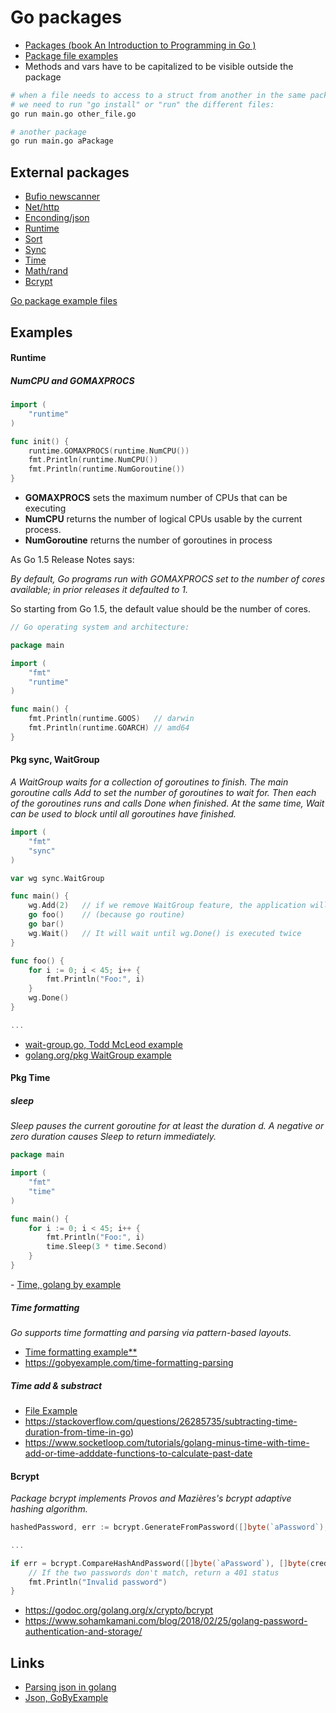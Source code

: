 # Go packages

- [Packages (book An Introduction to Programming in Go )](https://www.golang-book.com/books/intro/11)
- [Package file examples](../src/02-how-to-use-a-package)
- Methods and vars have to be capitalized to be visible outside the package


```bash
# when a file needs to access to a struct from another in the same package 
# we need to run "go install" or "run" the different files:
go run main.go other_file.go

# another package
go run main.go aPackage
```

## External packages
- [Bufio newscanner](https://golang.org/pkg/bufio)
- [Net/http](https://golang.org/pkg/net/http/) 
- [Enconding/json](https://godoc.org/encoding/json)  
- [Runtime](https://golang.org/pkg/runtime/)
- [Sort](https://golang.org/pkg/sort/)
- [Sync](https://golang.org/pkg/sync/)
- [Time](https://golang.org/pkg/time/)
- [Math/rand](https://golang.org/pkg/math/rand/)
- [Bcrypt](https://godoc.org/golang.org/x/crypto/bcrypt)

[Go package example files](../src/08-external-packages/)

## Examples

#### Runtime

##### NumCPU and GOMAXPROCS
```go
import (
	"runtime"
)

func init() {
	runtime.GOMAXPROCS(runtime.NumCPU())
	fmt.Println(runtime.NumCPU())
	fmt.Println(runtime.NumGoroutine())
}
```

- **GOMAXPROCS** sets the maximum number of CPUs that can be executing  
- **NumCPU** returns the number of logical CPUs usable by the current process.
- **NumGoroutine** returns the number of goroutines in process

As Go 1.5 Release Notes says:

*By default, Go programs run with GOMAXPROCS set to the number of cores available; in prior releases it defaulted to 1.*

So starting from Go 1.5, the default value should be the number of cores.

```go
// Go operating system and architecture:

package main

import (
    "fmt"
    "runtime"
)

func main() {
    fmt.Println(runtime.GOOS)   // darwin
    fmt.Println(runtime.GOARCH) // amd64
}
```

#### Pkg sync, WaitGroup
*A WaitGroup waits for a collection of goroutines to finish. The main goroutine calls Add to set the number of goroutines to wait for. Then each of the goroutines runs and calls Done when finished. At the same time, Wait can be used to block until all goroutines have finished.*

```go
import (
    "fmt"
    "sync"
)

var wg sync.WaitGroup

func main() {
    wg.Add(2)   // if we remove WaitGroup feature, the application will end without finish foo & bar execution
    go foo()    // (because go routine)
    go bar()
    wg.Wait()   // It will wait until wg.Done() is executed twice
}

func foo() {
    for i := 0; i < 45; i++ {
        fmt.Println("Foo:", i)
    }
    wg.Done()
}

...
```
- [wait-group.go, Todd McLeod example](../src/08-external-packages/wait-group.go)
- [golang.org/pkg WaitGroup example](https://golang.org/pkg/sync/#example_WaitGroup)

#### Pkg Time

##### sleep

*Sleep pauses the current goroutine for at least the duration d. A negative or zero duration causes Sleep to return immediately.*

```go
package main

import (
	"fmt"
	"time"
)

func main() {
	for i := 0; i < 45; i++ {
		fmt.Println("Foo:", i)
		time.Sleep(3 * time.Second)
	}
}	
```

- [Time, golang by example](https://gobyexample.com/time)

##### Time formatting

*Go supports time formatting and parsing via pattern-based layouts.*

- [Time formatting example**](../src/01-fundamentals/time-formating.go)
- https://gobyexample.com/time-formatting-parsing

##### Time add & substract

- [File Example](../src/01-fundamentals/time-add-substract.go)
- https://stackoverflow.com/questions/26285735/subtracting-time-duration-from-time-in-go)
- https://www.socketloop.com/tutorials/golang-minus-time-with-time-add-or-time-adddate-functions-to-calculate-past-date


#### Bcrypt

*Package bcrypt implements Provos and Mazières's bcrypt adaptive hashing algorithm.*

```go
hashedPassword, err := bcrypt.GenerateFromPassword([]byte(`aPassword`), 8)

...

if err = bcrypt.CompareHashAndPassword([]byte(`aPassword`), []byte(creds.Password)); err != nil {
    // If the two passwords don't match, return a 401 status
    fmt.Println("Invalid password")
}
```

- https://godoc.org/golang.org/x/crypto/bcrypt
- https://www.sohamkamani.com/blog/2018/02/25/golang-password-authentication-and-storage/

## Links
- [Parsing json in golang](https://www.sohamkamani.com/blog/2017/10/18/parsing-json-in-golang/)
- [Json, GoByExample](https://gobyexample.com/json)